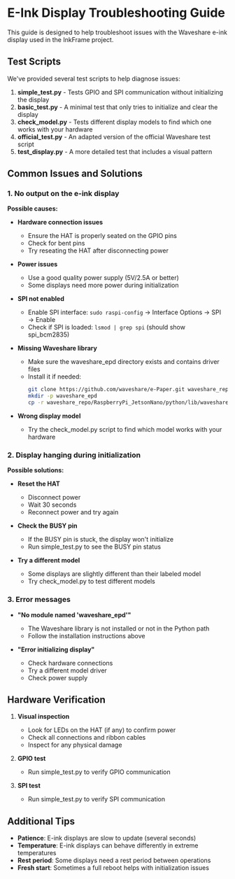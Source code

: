 # E-Ink Display Troubleshooting Guide

This guide is designed to help troubleshoot issues with the Waveshare e-ink display used in the InkFrame project.

## Test Scripts

We've provided several test scripts to help diagnose issues:

1. **simple_test.py** - Tests GPIO and SPI communication without initializing the display
2. **basic_test.py** - A minimal test that only tries to initialize and clear the display
3. **check_model.py** - Tests different display models to find which one works with your hardware
4. **official_test.py** - An adapted version of the official Waveshare test script
5. **test_display.py** - A more detailed test that includes a visual pattern

## Common Issues and Solutions

### 1. No output on the e-ink display

**Possible causes:**

- **Hardware connection issues**
  - Ensure the HAT is properly seated on the GPIO pins
  - Check for bent pins
  - Try reseating the HAT after disconnecting power

- **Power issues**
  - Use a good quality power supply (5V/2.5A or better)
  - Some displays need more power during initialization

- **SPI not enabled**
  - Enable SPI interface: `sudo raspi-config` → Interface Options → SPI → Enable
  - Check if SPI is loaded: `lsmod | grep spi` (should show spi_bcm2835)

- **Missing Waveshare library**
  - Make sure the waveshare_epd directory exists and contains driver files
  - Install it if needed:
    ```bash
    git clone https://github.com/waveshare/e-Paper.git waveshare_repo
    mkdir -p waveshare_epd
    cp -r waveshare_repo/RaspberryPi_JetsonNano/python/lib/waveshare_epd/*.py waveshare_epd/
    ```

- **Wrong display model**
  - Try the check_model.py script to find which model works with your hardware

### 2. Display hanging during initialization

**Possible solutions:**

- **Reset the HAT**
  - Disconnect power
  - Wait 30 seconds
  - Reconnect power and try again

- **Check the BUSY pin**
  - If the BUSY pin is stuck, the display won't initialize
  - Run simple_test.py to see the BUSY pin status

- **Try a different model**
  - Some displays are slightly different than their labeled model
  - Try check_model.py to test different models

### 3. Error messages

- **"No module named 'waveshare_epd'"**
  - The Waveshare library is not installed or not in the Python path
  - Follow the installation instructions above

- **"Error initializing display"**
  - Check hardware connections
  - Try a different model driver
  - Check power supply

## Hardware Verification

1. **Visual inspection**
   - Look for LEDs on the HAT (if any) to confirm power
   - Check all connections and ribbon cables
   - Inspect for any physical damage

2. **GPIO test**
   - Run simple_test.py to verify GPIO communication

3. **SPI test**
   - Run simple_test.py to verify SPI communication

## Additional Tips

- **Patience**: E-ink displays are slow to update (several seconds)
- **Temperature**: E-ink displays can behave differently in extreme temperatures
- **Rest period**: Some displays need a rest period between operations
- **Fresh start**: Sometimes a full reboot helps with initialization issues